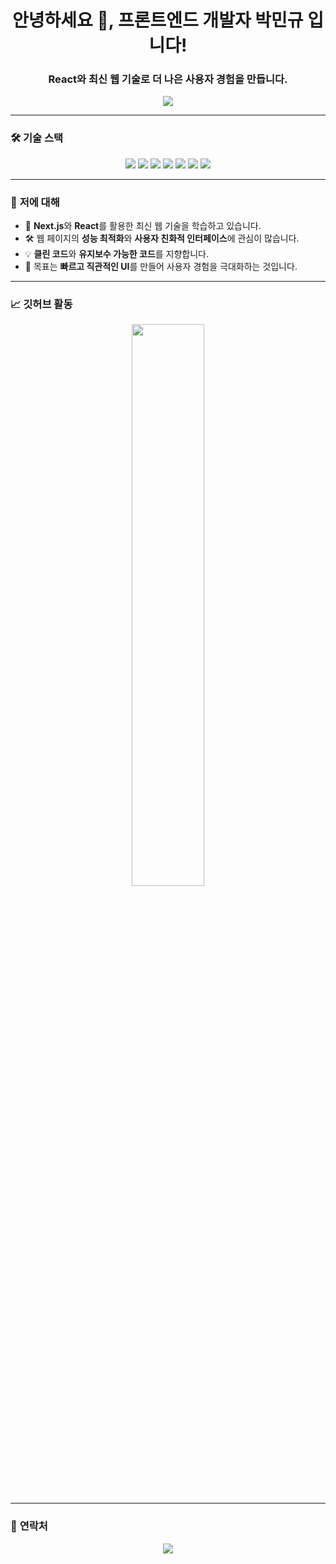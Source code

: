 <h1 align="center">안녕하세요 👋, 프론트엔드 개발자 박민규 입니다!</h1>
<h3 align="center">React와 최신 웹 기술로 더 나은 사용자 경험을 만듭니다.</h3>

<p align="center">
  <img src="https://readme-typing-svg.herokuapp.com?font=Fira+Code&size=25&weight=600&pause=1000&color=000000&center=true&width=600&lines=프론트엔드+개발자;React+%7C+Next.js+%7C+TypeScript;클린+코드+%7C+효율적인+UI+구현;배우고+성장하는+개발자" />
</p>

---

### 🛠 **기술 스택**
<div align="center">
  <img src="https://img.shields.io/badge/React-20232A?style=flat-square&logo=react&logoColor=61DAFB" />
  <img src="https://img.shields.io/badge/Next.js-000000?style=flat-square&logo=next.js&logoColor=white" />
  <img src="https://img.shields.io/badge/TypeScript-007ACC?style=flat-square&logo=typescript&logoColor=white" />
  <img src="https://img.shields.io/badge/HTML5-E34F26?style=flat-square&logo=html5&logoColor=white" />
  <img src="https://img.shields.io/badge/CSS3-1572B6?style=flat-square&logo=css3&logoColor=white" />
  <img src="https://img.shields.io/badge/Tailwind%20CSS-06B6D4?style=flat-square&logo=tailwindcss&logoColor=white" />
  <img src="https://img.shields.io/badge/SCSS-CC6699?style=flat-square&logo=sass&logoColor=white" />
</div>

---

### 🚀 **저에 대해**
- 🌱 **Next.js**와 **React**를 활용한 최신 웹 기술을 학습하고 있습니다.  
- 🛠 웹 페이지의 **성능 최적화**와 **사용자 친화적 인터페이스**에 관심이 많습니다.  
- 💡 **클린 코드**와 **유지보수 가능한 코드**를 지향합니다.  
- 🎯 목표는 **빠르고 직관적인 UI**를 만들어 사용자 경험을 극대화하는 것입니다.  

---

### 📈 **깃허브 활동**
<div align="center">
  <img src="https://github-readme-stats.vercel.app/api?username=gksktl111&show_icons=true&theme=react&hide_border=true" width="48%" />
</div>

---

### 🌟 **연락처**
<p align="center">
  <a href="mailto:medic6655@gmail.com" target="_blank">
    <img src="https://img.shields.io/badge/Email-%23D14836.svg?&style=flat-square&logo=gmail&logoColor=white" />
  </a>
</p>
